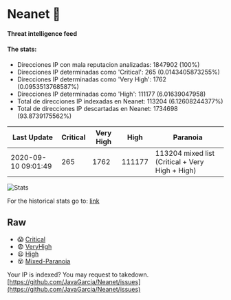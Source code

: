 # Neanet :hocho:
#### Threat intelligence feed
#### The stats:

- Direcciones IP con mala reputacion analizadas: 1847902 (100%)
- Direcciones IP determinadas como 'Critical':  265 (0.0143405873255%)
- Direcciones IP determinadas como 'Very High':  1762 (0.0953513768587%)
- Direcciones IP determinadas como 'High':  111177 (6.01639047958)
- Total de direcciones IP indexadas en Neanet:  113204 (6.12608244377%)
- Total de direcciones IP descartadas en Neanet:  1734698 (93.8739175562%)

| Last Update | Critical | Very High | High | Paranoia |
| --- | --- | --- | --- | --- |
| 2020-09-10 09:01:49 | 265 | 1762 | 111177 | 113204 mixed list (Critical + Very High + High)|

![Stats](https://docs.google.com/spreadsheets/d/e/2PACX-1vSnaNMIXVabIpDJjufMlzH7poXnshF3mgd8Is1g9ytUEzVsP5my4Trn8f-xkoLLQ38xpL3HtmUexLo6/pubchart?oid=501124687&format=image)

For the historical stats go to: [link](/stats.csv)
## Raw
- :scream: [Critical](https://raw.githubusercontent.com/JavaGarcia/Neanet/master/blacklists/neanet_critical.txt)
- :fearful: [VeryHigh](https://raw.githubusercontent.com/JavaGarcia/Neanet/master/blacklists/neanet_veryHigh.txtt)
- :frowning: [High](https://raw.githubusercontent.com/JavaGarcia/Neanet/master/blacklists/neanet_high.txt)
- :dizzy_face: [Mixed-Paranoia](https://raw.githubusercontent.com/JavaGarcia/Neanet/master/blacklists/neanet_all.txt)


Your IP is indexed? You may request to takedown. [https://github.com/JavaGarcia/Neanet/issues](https://github.com/JavaGarcia/Neanet/issues)










































































































































































































































































































































































































































































































































































































































































































